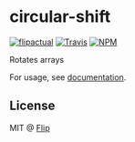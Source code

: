 # circular-shift

[![flipactual](https://img.shields.io/badge/😋-flipactual-218AC7.svg?style=flat-square)](https://www.flipactual.com/)
[![Travis](https://img.shields.io/travis/flipactual/circular-shift.svg?style=flat-square)](https://travis-ci.org/flipactual/circular-shift/)
[![NPM](https://img.shields.io/npm/v/circular-shift.svg?style=flat-square)](http://npmjs.com/package/circular-shift)

Rotates arrays

For usage, see [documentation](https://flipactual.github.io/circular-shift/).

## License

MIT @ [Flip](https://github.com/flipactual)
